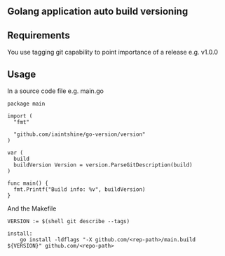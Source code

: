 ## Golang application auto build versioning 

## Requirements 

You use tagging git capability to point importance of a release e.g. v1.0.0

## Usage

In a source code file e.g. main.go 

```golang
package main

import (
  "fmt"

  "github.com/iaintshine/go-version/version"
)

var (
  build
  buildVersion Version = version.ParseGitDescription(build)
)  

func main() {
  fmt.Printf("Build info: %v", buildVersion)
}
```

And the Makefile

```
VERSION := $(shell git describe --tags)

install:
    go install -ldflags "-X github.com/<rep-path>/main.build ${VERSION}" github.com/<repo-path>
```
